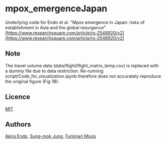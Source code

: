 # mpox_emergenceJapan
Underlying code for Endo et al. "Mpox emergence in Japan: risks of establishment in Asia and the global resurgence" [https://www.researchsquare.com/article/rs-2548920/v2](https://www.researchsquare.com/article/rs-2548920/v2)

## Note
The travel volume data (data/flight/flight_matrix_temp.csv) is replaced with a dummy file due to data restriction. Re-running script/Code_for_visualization.ipynb therefore does not accurately reproduce the original figure (Fig 1B).

## Licence

[MIT](https://github.com/akira-endo/mpox_emergenceJapan/blob/master/LICENSE)

## Authors
[Akira Endo](https://github.com/akira-endo),
[Sung-mok Jung](https://github.com/SungmokJung),
[Fuminari Miura](https://github.com/fmiura)
